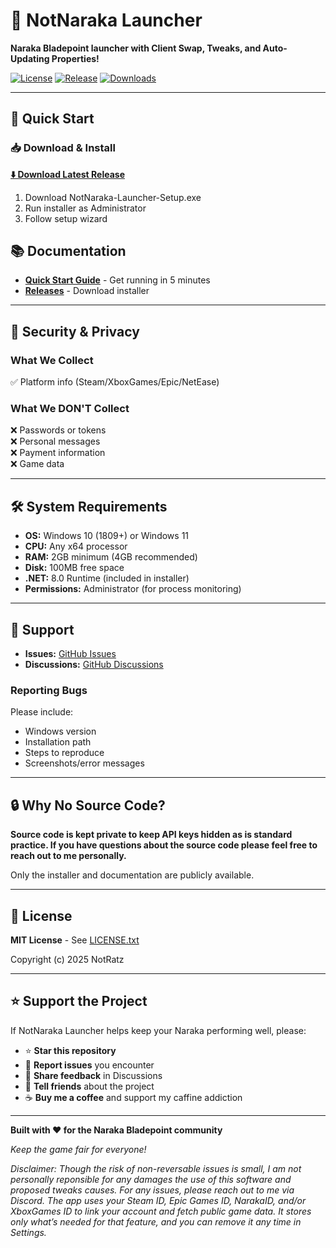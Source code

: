 # 🎯 NotNaraka Launcher

**Naraka Bladepoint launcher with Client Swap, Tweaks, and Auto-Updating Properties!**

[![License](https://img.shields.io/badge/License-MIT-blue.svg)](LICENSE.txt)
[![Release](https://img.shields.io/github/v/release/NotRatz/NotNaraka-Launcher)](https://github.com/NotRatz/NotNaraka-Launcher/releases)
[![Downloads](https://img.shields.io/github/downloads/NotRatz/NotNaraka-Launcher/total)](https://github.com/NotRatz/NotNaraka-Launcher/releases)

---

## 🚀 Quick Start

### 📥 Download & Install

**[⬇️ Download Latest Release](https://github.com/NotRatz/NotNaraka-Launcher/releases/latest)**

1. Download NotNaraka-Launcher-Setup.exe
2. Run installer as Administrator
3. Follow setup wizard

## 📚 Documentation

- **[Quick Start Guide](QUICKSTART.md)** - Get running in 5 minutes
- **[Releases](https://github.com/NotRatz/NotNaraka-Launcher/releases)** - Download installer

---

## 🔐 Security & Privacy

### What We Collect
✅ Platform info (Steam/XboxGames/Epic/NetEase)  

### What We DON'T Collect
❌ Passwords or tokens  
❌ Personal messages  
❌ Payment information  
❌ Game data  

---

## 🛠️ System Requirements

- **OS:** Windows 10 (1809+) or Windows 11
- **CPU:** Any x64 processor
- **RAM:** 2GB minimum (4GB recommended)
- **Disk:** 100MB free space
- **.NET:** 8.0 Runtime (included in installer)
- **Permissions:** Administrator (for process monitoring)

---

## 🐛 Support

- **Issues:** [GitHub Issues](https://github.com/NotRatz/NotNaraka-Launcher/issues)
- **Discussions:** [GitHub Discussions](https://github.com/NotRatz/NotNaraka-Launcher/discussions)

### Reporting Bugs

Please include:
- Windows version
- Installation path
- Steps to reproduce
- Screenshots/error messages

---

## 🔒 Why No Source Code?

**Source code is kept private to keep API keys hidden as is standard practice. If you have questions about the source code please feel free to reach out to me personally.**

Only the installer and documentation are publicly available.

---

## 📄 License

**MIT License** - See [LICENSE.txt](LICENSE.txt)

Copyright (c) 2025 NotRatz

---

## ⭐ Support the Project

If NotNaraka Launcher helps keep your Naraka performing well, please:

- ⭐ **Star this repository**
- 🐛 **Report issues** you encounter
- 💬 **Share feedback** in Discussions
- 📢 **Tell friends** about the project
- ☕ **Buy me a coffee** and support my caffine addiction

---

**Built with ❤️ for the Naraka Bladepoint community**

*Keep the game fair for everyone!*

*Disclaimer: Though the risk of non-reversable issues is small, I am not personally reponsible for any damages the use of this software and proposed tweaks causes. For any issues, please reach out to me via Discord. The app uses your Steam ID, Epic Games ID, NarakaID, and/or XboxGames ID to link your account and fetch public game data. It stores only what’s needed for that feature, and you can remove it any time in Settings.*
